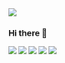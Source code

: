 
<img src="https://capsule-render.vercel.app/api?type=waving&color=000000&height=250&section=header&text=JunSeok%20Kim&fontSize=90&fontColor=FFFF00&fontAlignY=40&fontAlign=60&desc=Developer&descAlign=83&descAlignY=60&descSize=30" />

### Hi there 👋


<img src="https://img.shields.io/badge/Python-white?style=flat&logo=Python&logoColor=3776AB"/></a>
<img src="https://img.shields.io/badge/pandas-150458?style=flat&logo=pandas&logoColor=white"/></a>
<img src="https://img.shields.io/badge/Discord-white?style=flat&logo=Discord&logoColor=5865F2"/></a>
<img src="https://img.shields.io/badge/Visual Studio Code-white?style=flat&logo=Visual Studio Code&logoColor=007ACC"/></a>
<img src="https://img.shields.io/badge/RPA-UiPath-orange"/></a>
